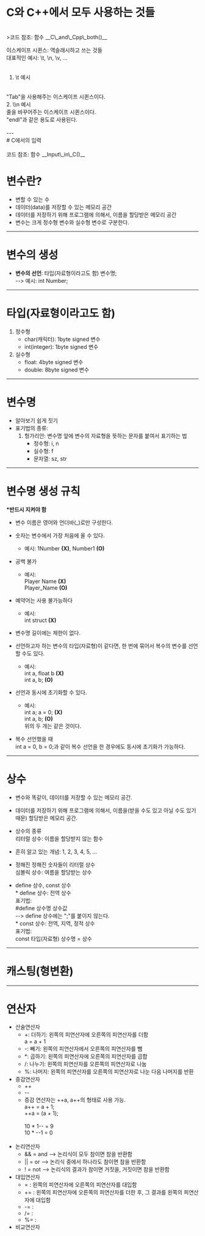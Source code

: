 # C와 C++에서 모두 사용하는 것들<br>
<br>
>코드 참조: 함수 __C\_and\_Cpp\_both()__<br>

이스케이프 시퀸스: 역슬래시하고 쓰는 것들<br>
대표적인 예시: \\t, \\n, \\v, ...<br>
<br>
1. \\t 예시
<br>
    "Tab"을 사용해주는 이스케이프 시퀸스이다.
    <br>
2. \\n 예시
<br>
    줄을 바꾸어주는 이스케이프 시퀸스이다.
    <br>
    "endl"과 같은 용도로 사용된다.
    <br>
<br>
---
<br>
# C에서의 입력
<br>
<br>
코드 참조: 함수 __Input\_in\_C()__
<br>



# 변수란?

+ 변할 수 있는 수  
+ 데이터(data)를 저장할 수 있는 메모리 공간  
+ 데이터를 저장하기 위해 프로그램에 의해서, 이름을 할당받은 메모리 공간  
+ 변수는 크게 정수형 변수와 실수형 변수로 구분한다.  

---

# 변수의 생성

+ __변수의 선언__:  타입(자료형이라고도 함) 변수명;  
    --> 예시: int Number;  

---

# 타입(자료형이라고도 함)

1. 정수형  
    + char(캐릭터): 1byte signed 변수  
    + int(integer): 1byte signed 변수  
2. 실수형  
    + float: 4byte signed 변수  
    + double: 8byte signed 변수

---

# 변수명

+ 알아보기 쉽게 짓기  
+ 표기법의 종류:  
    1. 헝가리안: 변수명 앞에 변수의 자료형을 뜻하는 문자를 붙여서 표기하는 법  
        + 정수형: i, n  
        + 실수형: f  
        + 문자열: sz, str  

---

# 변수명 생성 규칙

__*반드시 지켜야 함__  
+ 변수 이름은 영어와 언더바(_)로만 구성한다.  
+ 숫자는 변수에서 가장 처음에 올 수 있다.  
    - 예시: 1Number __(X)__, Number1 __(O)__  
+ 공백 불가  
    - 예시:  
        Player Name __(X)__  
        Player_Name __(O)__  
+ 예약어는 사용 불가능하다  
    - 예시:  
        int struct __(X)__  
+ 변수명 길이에는 제한이 없다.  
+ 선언하고자 하는 변수의 타입(자료형)이 같다면, 한 번에 묶어서 복수의 변수를 선언할 수도 있다.  
    - 예시:  
        int a, float b __(X)__  
        int a, b; __(O)__  

+ 선언과 동시에 초기화할 수 있다.  
    - 예시:  
        int a;  a = 0; __(X)__  
        int a, b; __(O)__  
        위의 두 개는 같은 것이다.  

+ 복수 선언했을 때\
    int a = 0, b = 0;과 같이 복수 선언을 한 경우에도 동시에 초기화가 가능하다.

---

# 상수

+ 변수와 똑같이, 데이터를 저장할 수 있는 메모리 공간.  
+ 데이터를 저장하기 위해 프로그램에 의해서, 이름을(받을 수도 있고 아닐 수도 있기 때문) 할당받은 메모리 공간.  

+ 상수의 종류  
    리터럴 상수: 이름을 할당받지 않는 함수  
+ 흔히 알고 있는 개념: 1, 2, 3, 4, 5, ...  
+ 정해진 정해진 숫자들이 리터럴 상수  
    심볼릭 상수: 여름을 할당받는 상수  
+ define 상수, const 상수  
    \* define 상수: 전역 상수  
        표기법:  
            \#define 상수명 상수값  
            --> define 상수에는 ";"를 붙이지 않는다.  
    \* const 상수: 전역, 지역, 정적 상수  
        표기법:  
            const 타입(자료형) 상수명 = 상수  

---

# 캐스팅(형변환)

---

# 연산자

+ 산술연산자<br>
    - \+: 더하기: 왼쪽의 피연산자에 오른쪽의 피연산자를 더함<br>
        a \= a \+ 1<br>
    - \-: 빼기: 왼쪽의 피연산자에서 오른쪽의 피연산자를 뺌<br>
    - \*: 곱하기: 왼쪽의 피연산자에 오른쪽의 피연산자를 곱합<br>
    - \/: 나누기: 왼쪽의 피연산자를 오른쪽의 피연산자로 나눔<br>
    - \%: 나머지: 왼쪽의 피연산자를 오른쪽의 피연산자로 나눈 다음 나머지를 반환<br>
+ 증감연산자<br>
    - ++<br>
    - --<br>
    - 증감 연산자는 ++a, a++의 형태로 사용 가능.<br>
        a++ = a + 1;<br>
        ++a = (a + 1);<br>
        <br>
        10 * 1-- = 9<br>
        10 * --1 = 0<br>
        <br>
+ 논리연산자<br>
    - && = and  --> 논리식이 모두 참이면 참을 반환함<br>
    - || = or   --> 논리식 중에서 하나라도 참이면 참을 반환함<br>
    - !  = not  --> 논리식의 결과가 참이면 거짓을, 거짓이면 참을 반환함<br>
+ 대입연산자<br>
    - = : 왼쪽의 피연산자에 오른쪽의 피연산자를 대입함<br>
    - += : 왼쪽의 피연산자에 오른쪽의 피연산자를 더한 후, 그 결과를 왼쪽의 피연산자에 대입함<br>
    - -= :<br>
    - /= :<br>
    - %= :<br>
+ 비교연산자<br>
